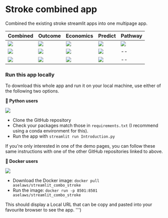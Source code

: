 # Stroke combined app

Combined the existing stroke streamlit apps into one multipage app.

| **Combined** |     **Outcome**                  | **Economics**               | **Predict**                     |**Pathway**                      |
|:--------------------------------|:--------------------------------|:--------------------------------|:--------------------------------|:------------------------------|
| [![][github-img]][combo-github] | [![][github-img]][outcome-github] | [![][github-img]][economics-github] | [![][github-img]][predict-github] | [![][github-img]][pathway-github] |
| [![][streamlit-img]][combo-streamlit] | [![][streamlit-img]][outcome-streamlit] | [![][streamlit-img]][economics-streamlit] | [![][streamlit-img]][predict-streamlit] | -- |
| [![][combo-qr]][combo-streamlit] |  [![][outcome-qr]][outcome-streamlit] | [![][economics-qr]][economics-streamlit] | [![][predict-qr]][predict-streamlit] | -- |

[streamlit-img]: https://static.streamlit.io/badges/streamlit_badge_black_white.svg

[github-img]: https://img.shields.io/badge/github-%23121011.svg?style=for-the-badge&logo=github&logoColor=white


[combo-github]: https://github.com/samuel-book/streamlit_combo_stroke
[combo-streamlit]: https://stroke-predictions.streamlit.app/
[combo-qr]: ./info/qrcode_streamlit_combo.png

[pathway-github]: https://github.com/samuel-book/streamlit_pathway_improvement
[pathway-streamlit]: --
[pathway-qr]: --

[outcome-github]: https://github.com/samuel-book/stroke_outcome_app
[outcome-streamlit]: https://samuel2-stroke-outcome.streamlit.app/
[outcome-qr]: ./info/qrcode_streamlit_outcomes.png

[economics-github]: https://github.com/stroke-optimist/streamlit_lifetime_stroke
[economics-streamlit]: https://lifetime-stroke-outcome.streamlit.app/
[economics-qr]: ./info/qrcode_streamlit_lifetime.png

[predict-github]: https://github.com/samuel-book/streamlit_stroke_treatment_ml
[predict-streamlit]: https://samuel2-stroke-predict.streamlit.app/
[predict-qr]: ./info/qrcode_streamlit_predictions.png


### Run this app locally

To download this whole app and run it on your local machine,
use either of the following two options.

__🐍 Python users__

[![][github-img]][combo-github]

+ Clone the GitHub repository 
+ Check your packages match those in `requirements.txt` (I recommend using a conda environment for this).
+ Run the app with `streamlit run Introduction.py`

If you're only interested in one of the demo pages, you can follow
these same instructions with one of the other GitHub repositories
linked to above.

[github-img]: https://img.shields.io/badge/github-%23121011.svg?style=for-the-badge&logo=github&logoColor=white
[combo-github]: https://github.com/samuel-book/streamlit_combo_stroke


__🐳 Docker users__

[![][docker-img]][combo-dockerhub]

[docker-img]: https://img.shields.io/badge/docker-%230db7ed.svg?style=for-the-badge&logo=docker&logoColor=white
[combo-dockerhub]: https://hub.docker.com/r/aselaws/streamlit_combo_stroke

+ Download the Docker image: `docker pull aselaws/streamlit_combo_stroke`
+ Run the image: `docker run -p 8501:8501 aselaws/streamlit_combo_stroke`

This should display a Local URL that can be copy and pasted into your favourite browser to see the app.
''')
